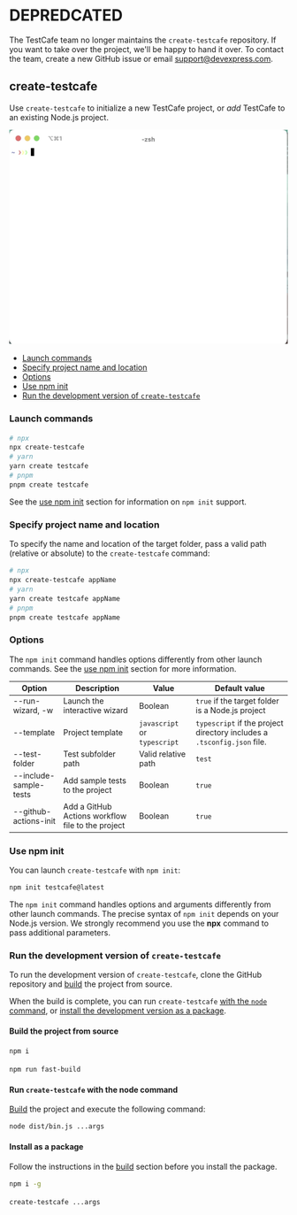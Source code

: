 # DEPREDCATED
The TestCafe team no longer maintains the `create-testcafe` repository. If you want to take over the project, we'll be happy to hand it over. To contact the team, create a new GitHub issue or email support@devexpress.com.

## create-testcafe

Use `create-testcafe` to initialize a new TestCafe project, or *add* TestCafe to an existing Node.js project.

![create-testcafe in action](/images/wizard.gif)

* [Launch commands](#launch-commands)
* [Specify project name and location](#specify-project-name-and-location)
* [Options](#options)
* [Use npm init](#use-npm-init)
* [Run the development version of `create-testcafe`](#run-the-development-version-of-create-testcafe)

### Launch commands

```sh
# npx
npx create-testcafe
# yarn
yarn create testcafe
# pnpm
pnpm create testcafe
```

See the [use npm init](#use-npm-init) section for information on `npm init` support.

### Specify project name and location

To specify the name and location of the target folder, pass a valid path (relative or absolute) to the `create-testcafe` command:

```sh
# npx
npx create-testcafe appName
# yarn
yarn create testcafe appName
# pnpm
pnpm create testcafe appName
```

### Options

The `npm init` command handles options differently from other launch commands. See the [use npm init](#use-npm-init) section for more information.

| Option  | Description | Value | Default value 
| ------------- | ------------- | ------------- | ------------- |
| --run-wizard, -w | Launch the interactive wizard | Boolean  | `true` if the target folder is a Node.js project |
| --template  | Project template  |`javascript` or `typescript` | `typescript` if the project directory includes a `.tsconfig.json` file. |
| --test-folder  | Test subfolder path | Valid relative path | `test`|
| --include-sample-tests  | Add sample tests to the project | Boolean | `true`|
| --github-actions-init  | Add a GitHub Actions workflow file to the project | Boolean | `true`|

### Use npm init

You can launch `create-testcafe` with `npm init`:

```sh
npm init testcafe@latest
```

The `npm init` command handles options and arguments differently from other launch commands. The precise syntax of `npm init` depends on your Node.js version. We strongly recommend you use the **npx** command to pass additional parameters.

### Run the development version of `create-testcafe`

To run the development version of `create-testcafe`, clone the GitHub repository and [build](#build-from-source) the project from source.

When the build is complete, you can run `create-testcafe` [with the `node` command](#run-create-testcafe-with-the-node-command), or [install the development version as a package](#install-as-a-package).

#### Build the project from source

```sh
npm i

npm run fast-build
```

#### Run `create-testcafe` with the node command

[Build](#build-the-project-from-source) the project and execute the following command:

```sh
node dist/bin.js ...args
```

#### Install as a package

Follow the instructions in the [build](#build-the-project-from-source) section before you install the package.

```sh
npm i -g

create-testcafe ...args
```
